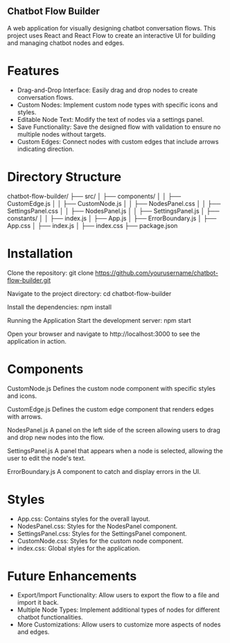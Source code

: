 ## Chatbot Flow Builder

A web application for visually designing chatbot conversation flows. This project uses React and React Flow to create an interactive UI for building and managing chatbot nodes and edges.

# Features
- Drag-and-Drop Interface: Easily drag and drop nodes to create conversation flows.
- Custom Nodes: Implement custom node types with specific icons and styles.
- Editable Node Text: Modify the text of nodes via a settings panel.
- Save Functionality: Save the designed flow with validation to ensure no multiple nodes without targets.
- Custom Edges: Connect nodes with custom edges that include arrows indicating direction.

# Directory Structure
chatbot-flow-builder/
├── src/
│   ├── components/
│   │   ├── CustomEdge.js
│   │   ├── CustomNode.js
│   │   ├── NodesPanel.css
│   │   ├── SettingsPanel.css
│   │   ├── NodesPanel.js
│   │   ├── SettingsPanel.js
│   ├── constants/
│   │   ├── index.js
│   ├── App.js
│   ├── ErrorBoundary.js
│   ├── App.css
│   ├── index.js
│   ├── index.css
├── package.json

# Installation
Clone the repository:
git clone https://github.com/yourusername/chatbot-flow-builder.git

Navigate to the project directory:
cd chatbot-flow-builder

Install the dependencies:
npm install

Running the Application
Start the development server:
npm start

Open your browser and navigate to http://localhost:3000 to see the application in action.

# Components

CustomNode.js
Defines the custom node component with specific styles and icons.

CustomEdge.js
Defines the custom edge component that renders edges with arrows.

NodesPanel.js
A panel on the left side of the screen allowing users to drag and drop new nodes into the flow.

SettingsPanel.js
A panel that appears when a node is selected, allowing the user to edit the node's text.

ErrorBoundary.js
A component to catch and display errors in the UI.

# Styles
- App.css: Contains styles for the overall layout.
- NodesPanel.css: Styles for the NodesPanel component.
- SettingsPanel.css: Styles for the SettingsPanel component.
- CustomNode.css: Styles for the custom node component.
- index.css: Global styles for the application.

# Future Enhancements
- Export/Import Functionality: Allow users to export the flow to a file and import it back.
- Multiple Node Types: Implement additional types of nodes for different chatbot functionalities.
- More Customizations: Allow users to customize more aspects of nodes and edges.